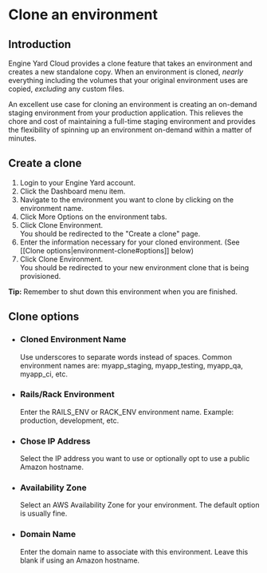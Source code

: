 # Clone an environment

## Introduction

Engine Yard Cloud provides a clone feature that takes an environment and creates a new standalone copy.
When an environment is cloned, *nearly* everything including the volumes that your 
original environment uses are copied, *excluding* any custom files.

An excellent use case for cloning an environment is creating an on-demand 
staging environment from your production application. This relieves the chore 
and cost of maintaining a full-time staging environment and provides the flexibility
of spinning up an environment on-demand within a matter of minutes.



## Create a clone

1. Login to your Engine Yard account.
2. Click the Dashboard menu item.
3. Navigate to the environment you want to clone by clicking on the environment name.
4. Click More Options on the environment tabs.
5. Click Clone Environment.<br />
   You should be redirected to the "Create a clone" page.
6. Enter the information necessary for your cloned environment. (See [[Clone options|environment-clone#options]] below)
7. Click Clone Environment. <br />
   You should be redirected to your new environment clone that is being provisioned.

**Tip:** Remember to shut down this environment when you are finished.


<h2 id="options">Clone options</h2>

* ### Cloned Environment Name
  Use underscores to separate words instead of spaces.  Common environment names are: myapp_staging, myapp_testing, myapp_qa, myapp_ci, etc.

* ### Rails/Rack Environment
  Enter the RAILS_ENV or RACK_ENV environment name. Example: production, development, etc.

* ### Chose IP Address
  Select the IP address you want to use or optionally opt to use a public Amazon hostname.
  
* ### Availability Zone
  Select an AWS Availability Zone for your environment. The default option is usually fine.  

* ### Domain Name
  Enter the domain name to associate with this environment. Leave this blank if using an Amazon hostname.